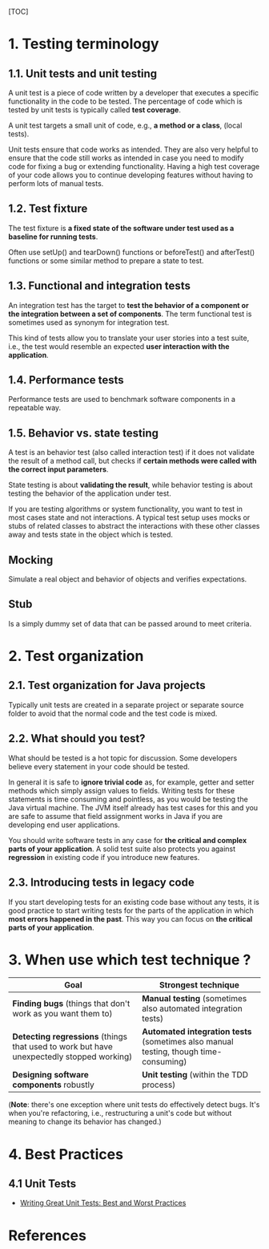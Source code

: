 [TOC]

# 1. Testing terminology

## 1.1. Unit tests and unit testing

A unit test is a piece of code written by a developer that executes a specific functionality in the code to be tested. The percentage of code which is tested by unit tests is typically called **test coverage**.

A unit test targets a small unit of code, e.g., **a method or a class**, (local tests).

Unit tests ensure that code works as intended. They are also very helpful to ensure that the code still works as intended in case you need to modify code for fixing a bug or extending functionality. Having a high test coverage of your code allows you to continue developing features without having to perform lots of manual tests.

## 1.2. Test fixture

The test fixture is **a fixed state of the software under test used as a baseline for running tests**.

Often use setUp() and tearDown() functions or beforeTest() and afterTest() functions or some similar method to prepare a state to test.

## 1.3. Functional and integration tests

An integration test has the target to **test the behavior of a component or the integration between a set of components**. The term functional test is sometimes used as synonym for integration test.

This kind of tests allow you to translate your user stories into a test suite, i.e., the test would resemble an expected **user interaction with the application**.

## 1.4. Performance tests

Performance tests are used to benchmark software components in a repeatable way.

## 1.5. Behavior vs. state testing

A test is an behavior test (also called interaction test) if it does not validate the result of a method call, but checks if **certain methods were called with the correct input parameters**.

State testing is about **validating the result**, while behavior testing is about testing the behavior of the application under test.

If you are testing algorithms or system functionality, you want to test in most cases state and not interactions. A typical test setup uses mocks or stubs of related classes to abstract the interactions with these other classes away and tests state in the object which is tested.

## Mocking
Simulate a real object and behavior of objects and verifies expectations.

## Stub
Is a simply dummy set of data that can be passed around to meet criteria.

# 2. Test organization

## 2.1. Test organization for Java projects

Typically unit tests are created in a separate project or separate source folder to avoid that the normal code and the test code is mixed.

## 2.2. What should you test?

What should be tested is a hot topic for discussion. Some developers believe every statement in your code should be tested.

In general it is safe to **ignore trivial code** as, for example, getter and setter methods which simply assign values to fields. Writing tests for these statements is time consuming and pointless, as you would be testing the Java virtual machine. The JVM itself already has test cases for this and you are safe to assume that field assignment works in Java if you are developing end user applications.

You should write software tests in any case for **the critical and complex parts of your application**. A solid test suite also protects you against **regression** in existing code if you introduce new features.

## 2.3. Introducing tests in legacy code

If you start developing tests for an existing code base without any tests, it is good practice to start writing tests for the parts of the application in which **most errors happened in the past**. This way you can focus on **the critical parts of your application**.


# 3. When use which test technique ?
| Goal                                                                                   | Strongest technique                                                                |
| -                                                                                      | -                                                                                  |
| **Finding bugs** (things that don't work as you want them to)                              | **Manual testing** (sometimes also automated integration tests)                        |
| **Detecting regressions** (things that used to work but have unexpectedly stopped working) | **Automated integration tests** (sometimes also manual testing, though time-consuming) |
| **Designing software components** robustly                                                 | **Unit testing** (within the TDD process)                                              |

(**Note**: there's one exception where unit tests do effectively detect bugs. It's when you're refactoring, i.e., restructuring a unit's code but without meaning to change its behavior has changed.)



# 4. Best Practices
## 4.1 Unit Tests
- [Writing Great Unit Tests: Best and Worst Practices](http://blog.stevensanderson.com/2009/08/24/writing-great-unit-tests-best-and-worst-practises/)

# References

[software-testing]: https://en.wikipedia.org/wiki/Software_testing "Wikipedia - Software Testing"
[unit-testing-junit]: http://www.vogella.com/tutorials/JUnit/article.html "Unit Testing with JUnit - Tutorial"
[fuzz-testing]: https://en.wikipedia.org/wiki/Fuzz_testing "Wikipedia - Fuzz Testing"
[code-coverage]: https://en.wikipedia.org/wiki/Code_coverage
